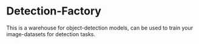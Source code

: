 # Detection-Factory
This is a warehouse for object-detection models, can be used to train your image-datasets for detection tasks.
